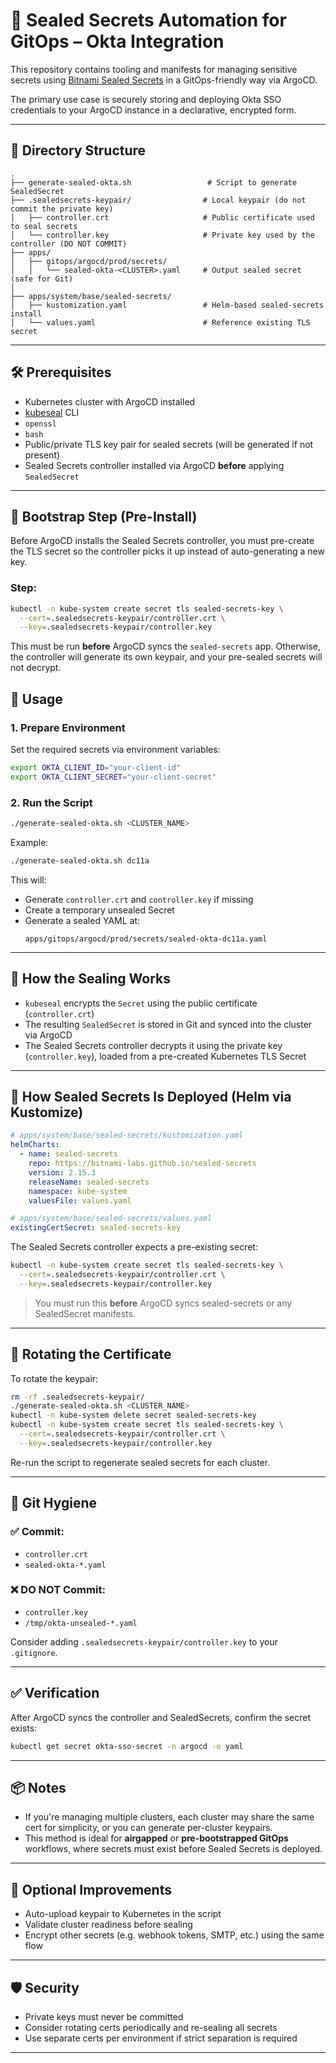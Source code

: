 # 🔐 Sealed Secrets Automation for GitOps – Okta Integration

This repository contains tooling and manifests for managing sensitive secrets using [Bitnami Sealed Secrets](https://github.com/bitnami-labs/sealed-secrets) in a GitOps-friendly way via ArgoCD.

The primary use case is securely storing and deploying Okta SSO credentials to your ArgoCD instance in a declarative, encrypted form.

---

## 📁 Directory Structure

```
.
├── generate-sealed-okta.sh                 # Script to generate SealedSecret
├── .sealedsecrets-keypair/                # Local keypair (do not commit the private key)
│   ├── controller.crt                     # Public certificate used to seal secrets
│   └── controller.key                     # Private key used by the controller (DO NOT COMMIT)
├── apps/
│   ├── gitops/argocd/prod/secrets/
│   │   └── sealed-okta-<CLUSTER>.yaml     # Output sealed secret (safe for Git)
│
├── apps/system/base/sealed-secrets/
│   ├── kustomization.yaml                 # Helm-based sealed-secrets install
│   └── values.yaml                        # Reference existing TLS secret
```

---

## 🛠️ Prerequisites

- Kubernetes cluster with ArgoCD installed
- [kubeseal](https://github.com/bitnami-labs/sealed-secrets#kubeseal) CLI
- `openssl`
- `bash`
- Public/private TLS key pair for sealed secrets (will be generated if not present)
- Sealed Secrets controller installed via ArgoCD **before** applying `SealedSecret`

---


## 🔰 Bootstrap Step (Pre-Install)

Before ArgoCD installs the Sealed Secrets controller, you must pre-create the TLS secret so the controller picks it up instead of auto-generating a new key.

### Step:

```bash
kubectl -n kube-system create secret tls sealed-secrets-key \
  --cert=.sealedsecrets-keypair/controller.crt \
  --key=.sealedsecrets-keypair/controller.key
```

This must be run **before** ArgoCD syncs the `sealed-secrets` app. Otherwise, the controller will generate its own keypair, and your pre-sealed secrets will not decrypt.


## 🚀 Usage

### 1. Prepare Environment

Set the required secrets via environment variables:

```bash
export OKTA_CLIENT_ID="your-client-id"
export OKTA_CLIENT_SECRET="your-client-secret"
```

### 2. Run the Script

```bash
./generate-sealed-okta.sh <CLUSTER_NAME>
```

Example:

```bash
./generate-sealed-okta.sh dc11a
```

This will:

- Generate `controller.crt` and `controller.key` if missing
- Create a temporary unsealed Secret
- Generate a sealed YAML at:
  ```
  apps/gitops/argocd/prod/secrets/sealed-okta-dc11a.yaml
  ```

---

## 🔐 How the Sealing Works

- `kubeseal` encrypts the `Secret` using the public certificate (`controller.crt`)
- The resulting `SealedSecret` is stored in Git and synced into the cluster via ArgoCD
- The Sealed Secrets controller decrypts it using the private key (`controller.key`), loaded from a pre-created Kubernetes TLS Secret

---

## 🧩 How Sealed Secrets Is Deployed (Helm via Kustomize)

```yaml
# apps/system/base/sealed-secrets/kustomization.yaml
helmCharts:
  - name: sealed-secrets
    repo: https://bitnami-labs.github.io/sealed-secrets
    version: 2.15.3
    releaseName: sealed-secrets
    namespace: kube-system
    valuesFile: values.yaml
```

```yaml
# apps/system/base/sealed-secrets/values.yaml
existingCertSecret: sealed-secrets-key
```

The Sealed Secrets controller expects a pre-existing secret:

```bash
kubectl -n kube-system create secret tls sealed-secrets-key \
  --cert=.sealedsecrets-keypair/controller.crt \
  --key=.sealedsecrets-keypair/controller.key
```

> You must run this **before** ArgoCD syncs sealed-secrets or any SealedSecret manifests.

---

## 🔁 Rotating the Certificate

To rotate the keypair:

```bash
rm -rf .sealedsecrets-keypair/
./generate-sealed-okta.sh <CLUSTER_NAME>
kubectl -n kube-system delete secret sealed-secrets-key
kubectl -n kube-system create secret tls sealed-secrets-key \
  --cert=.sealedsecrets-keypair/controller.crt \
  --key=.sealedsecrets-keypair/controller.key
```

Re-run the script to regenerate sealed secrets for each cluster.

---

## 🧾 Git Hygiene

### ✅ Commit:

- `controller.crt`
- `sealed-okta-*.yaml`

### ❌ DO NOT Commit:

- `controller.key`
- `/tmp/okta-unsealed-*.yaml`

Consider adding `.sealedsecrets-keypair/controller.key` to your `.gitignore`.

---

## ✅ Verification

After ArgoCD syncs the controller and SealedSecrets, confirm the secret exists:

```bash
kubectl get secret okta-sso-secret -n argocd -o yaml
```

---

## 📦 Notes

- If you're managing multiple clusters, each cluster may share the same cert for simplicity, or you can generate per-cluster keypairs.
- This method is ideal for **airgapped** or **pre-bootstrapped GitOps** workflows, where secrets must exist before Sealed Secrets is deployed.

---

## 🧰 Optional Improvements

- Auto-upload keypair to Kubernetes in the script
- Validate cluster readiness before sealing
- Encrypt other secrets (e.g. webhook tokens, SMTP, etc.) using the same flow

---

## 🛡️ Security

- Private keys must never be committed
- Consider rotating certs periodically and re-sealing all secrets
- Use separate certs per environment if strict separation is required

---
